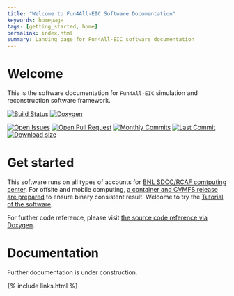 ```yaml
---
title: "Welcome to Fun4All-EIC Software Documentation"
keywords: homepage
tags: [getting_started, home]
permalink: index.html
summary: Landing page for Fun4All-EIC software documentation
---
```



# Welcome

This is the software documentation for `Fun4All-EIC` simulation and reconstruction software framework. 

[![Build Status](https://web.racf.bnl.gov/jenkins-sphenix/buildStatus/icon?job=sPHENIX/sPHENIX_CoreSoftware_MasterBranch)](https://web.racf.bnl.gov/jenkins-sphenix/job/sPHENIX/job/sPHENIX_CoreSoftware_MasterBranch/)
[![Doxygen](https://img.shields.io/badge/code%20reference-Doxygen-green.svg)](https://www.phenix.bnl.gov/WWW/sPHENIX/doxygen/html/)

[![Open Issues](https://img.shields.io/github/issues/sPHENIX-Collaboration/coresoftware.svg)](https://github.com/sPHENIX-Collaboration/coresoftware/issues)
[![Open Pull Request](https://img.shields.io/github/issues-pr/sPHENIX-Collaboration/coresoftware.svg)](https://github.com/sPHENIX-Collaboration/coresoftware/pulls)
[![Monthly Commits](https://img.shields.io/github/commit-activity/m/sPHENIX-Collaboration/coresoftware.svg)](https://github.com/sPHENIX-Collaboration/coresoftware/commits/master)
[![Last Commit](https://img.shields.io/github/last-commit/sPHENIX-Collaboration/coresoftware.svg)](https://github.com/sPHENIX-Collaboration/coresoftware/commits/master)
[![Download size](https://img.shields.io/github/languages/code-size/sPHENIX-Collaboration/coresoftware.svg)](https://github.com/sPHENIX-Collaboration/coresoftware/archive/master.zip)

# Get started

This software runs on all types of accounts for [BNL SDCC/RCAF comtputing center](https://www.racf.bnl.gov/). For offsite and mobile computing, [a container and CVMFS release are prepared](https://github.com/EIC-Detector/Singularity) to ensure binary consistent result. Welcome to try the [Tutorial of the software](/tutorials_landing_page.html). 

For further code reference, please visit [the source code reference via Doxygen](/doxygen/). 

# Documentation

Further documentation is under construction. 


{% include links.html %}

